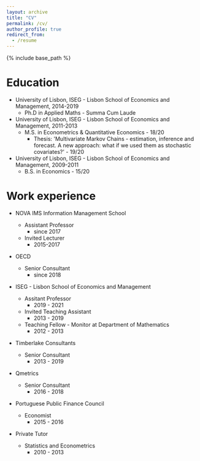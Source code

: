 ```yaml
---
layout: archive
title: "CV"
permalink: /cv/
author_profile: true
redirect_from:
  - /resume
---
```


{% include base_path %}

Education
======

* University of Lisbon, ISEG - Lisbon School of Economics and Management, 2014-2019
  * Ph.D in Applied Maths - Summa Cum Laude
* University of Lisbon, ISEG - Lisbon School of Economics and Management, 2011-2013
  * M.S. in Econometrics & Quantitative Economics - 18/20
    * Thesis: 'Multivariate Markov Chains - estimation, inference and forecast. A new approach: what if we used them as stochastic covariates?' - 19/20
* University of Lisbon, ISEG - Lisbon School of Economics and Management, 2009-2011
  * B.S. in Economics - 15/20 


Work experience
======

* NOVA IMS Information Management School
  * Assistant Professor 
    * since 2017
  * Invited Lecturer
    * 2015-2017

* OECD
  * Senior Consultant 
    * since 2018

* ISEG - Lisbon School of Economics and Management
  * Assitant Professor 
    * 2019 - 2021 
  * Invited Teaching Assistant
    * 2013 - 2019
  * Teaching Fellow - Monitor at Department of Mathematics
    * 2012 - 2013

* Timberlake Consultants
  * Senior Consultant    
    * 2013 - 2019

* Qmetrics
  * Senior Consultant
    * 2016 - 2018

* Portuguese Public Finance Council
  * Economist
    * 2015 - 2016

* Private Tutor
  * Statistics and Econometrics
    * 2010 - 2013
 
